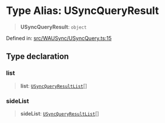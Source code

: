 # Type Alias: USyncQueryResult

> **USyncQueryResult**: `object`

Defined in: [src/WAUSync/USyncQuery.ts:15](https://github.com/Fokusdotid/bail/blob/043003e0dc220c8f52aef36f90c7026f3a192427/src/WAUSync/USyncQuery.ts#L15)

## Type declaration

### list

> **list**: [`USyncQueryResultList`](USyncQueryResultList.md)[]

### sideList

> **sideList**: [`USyncQueryResultList`](USyncQueryResultList.md)[]

